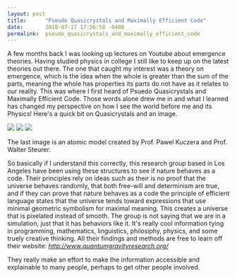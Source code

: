 ```yaml
---
layout: post
title:      "Pseudo Quasicrystals and Maximally Efficient Code"
date:       2018-07-17 17:56:58 -0400
permalink:  pseudo_quasicrystals_and_maximally_efficient_code
---
```



A few months back I was looking up lectures on Youtube about emergence theories. Having studied physics in college I still like to keep up on the latest theories out there. The one that caught my interest was a theory on emergence, which is the idea when the whole is greater than the sum of the parts, meaning the whole has properties its parts do not have as it relates to our reality. This was where I first heard of Psuedo Quasicrystals and Maximally Efficient Code. Those words alone drew me in and what I learned has changed my perspective on how I see the world before me and its Physics!  Here's a quick bit on Quasicrystals and an image.

![](https://3.bp.blogspot.com/-7VScHxfbqIM/Tpu_2HR2ZDI/AAAAAAAAA1M/oTwJQSOTd7Y/s1600/quas-1.jpg)
![](https://4.bp.blogspot.com/-mo_b2Z9UoCs/TpvAFcWnXvI/AAAAAAAAA1U/xWnPsRWf-SU/s1600/quas-2.jpg)
![](https://static1.squarespace.com/static/55520a32e4b08eb084d46a8d/t/55698cafe4b0e5845756d173/1432980659969/?format=2500w)

The last image is an atomic model created by Prof. Pawel Kuczera and Prof. Walter Steurer.

So basically if I understand this correctly, this research group based in Los Angeles have been using these structures to see if nature behaves as a code. Their principles rely on ideas such as their is no proof that the universe behaves randomly, that both free-will and determinism are true, and if they can prove that nature behaves as a code the principle of efficient language states that the universe tends toward expressions that use minimal geometric symbolism for maximal meaning. This creates a universe that is pixelated instead of smooth. The group is not saying that we are in a simulation, just that it has behaviors like it. It's really cool information tying in programming, mathematics, linguistics, philosiphy, physics, and some truely creative thinking. All their findings and methods are free to learn off their website: *http://www.quantumgravityresearch.org/*

They really make an effort to make the information accessible and explainable to many people, perhaps to get other people involved. 
